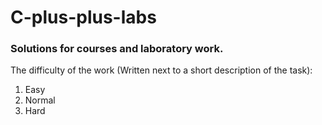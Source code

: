 # C-plus-plus-labs
### Solutions for courses and laboratory work.

The difficulty of the work (Written next to a short description of the task):
1) Easy
2) Normal
3) Hard
